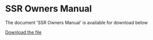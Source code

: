 # SSR Owners Manual  

The document 'SSR Owners Manual' is available for download below

[Download the file](../../../static/file/SSROwnersManual.pdf)
